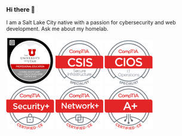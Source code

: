 ### Hi there 👋

<!--
**dotdlew/dotdlew** is a ✨ _special_ ✨ repository because its `README.md` (this file) appears on your GitHub profile.

Here are some ideas to get you started:

- 🔭 I’m currently working on ...
- 🌱 I’m currently learning ...
- 👯 I’m looking to collaborate on ...
- 🤔 I’m looking for help with ...
- 💬 Ask me about ...
- 📫 How to reach me: ...
- 😄 Pronouns: ...
- ⚡ Fun fact: ...

-->
I am a Salt Lake City native with a passion for cybersecurity and web development. Ask me about my homelab.

<img src="assets\images\UofU-VIRT-BO-FSF-PT-01-2021-U-B\256x-coding-bootcamp-full-stack-developer-certificate.1.png" width="128">
<img src="assets\images\CSIS Certified CE\CSIS Logo Certified CE.png" width="128">
<img src="assets\images\CIOS Certified CE\CIOS Logo Certified CE.png" width="128">
<img src="assets\images\SecurityPlus Certified CE\SecurityPlus Logo Certified CE.png" width="128">
<img src="assets\images\NetworkPlus Certified CE\NetworkPlus Logo Certified CE.png" width="128">
<img src="assets\images\APlus Certified CE\APlus Logo Certified CE.png" width="128">
